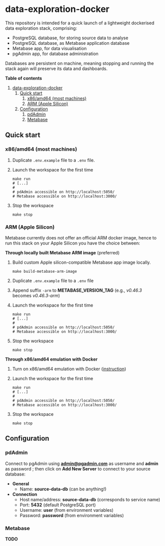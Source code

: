 # data-exploration-docker

This repository is intended for a quick launch of a lightweight dockerised data exploration stack, comprising:

- PostgreSQL database, for storing source data to analyse
- PostgreSQL database, as Metabase application database
- Metabase app, for data visualisation
- pgAdmin app, for database administration

Databases are persistent on machine, meaning stopping and running the stack again will preserve its data and dashboards.

**Table of contents**
1. [data-exploration-docker](#data-exploration-docker)
   1. [Quick start](#quick-start)
      1. [x86/amd64 (most machines)](#x86amd64-most-machines)
      2. [ARM (Apple Silicon)](#arm-apple-silicon)
   2. [Configuration](#configuration)
      1. [pdAdmin](#pdadmin)
      2. [Metabase](#metabase)


## Quick start

### x86/amd64 (most machines)

1. Duplicate `.env.example` file to a `.env` file.

2. Launch the workspace for the first time
   ```shell
   make run
   # [...]
   #
   # pdAdmin accessible on http://localhost:5050/
   # Metabase accessible on http://localhost:3000/
   ````

3. Stop the workspace
   ```shell
   make stop
   ```

### ARM (Apple Silicon)

Metabase currently does not offer an official ARM docker image, hence to run this stack on your Apple Silicon you have the choice between:

**Through locally built Metabase ARM image** (preferred)

1. Build custom Apple silicon-compatible Metabase app image locally.
   ```shell
   make build-metabase-arm-image
   ```

2. Duplicate `.env.example` file to a `.env` file

3. Append suffix `-arm` to **METABASE_VERSION_TAG** (e.g., *v0.46.3* becomes *v0.46.3-arm*)

4. Launch the workspace for the first time
   ```shell
   make run
   # [...]
   #
   # pdAdmin accessible on http://localhost:5050/
   # Metabase accessible on http://localhost:3000/
   ````

5. Stop the workspace
   ```shell
   make stop
   ```

**Through x86/amd64 emulation with Docker**

1. Turn on x86/amd64 emulation with Docker ([instruction](https://levelup.gitconnected.com/docker-on-apple-silicon-mac-how-to-run-x86-containers-with-rosetta-2-4a679913a0d5#:~:text=How%20to%20enable%20Rosetta%202,and%20install%20any%20available%20updates.))

2. Launch the workspace for the first time
   ```shell
   make run
   # [...]
   #
   # pdAdmin accessible on http://localhost:5050/
   # Metabase accessible on http://localhost:3000/
   ```

3. Stop the workspace
   ```shell
   make stop
   ```

## Configuration

### pdAdmin

Connect to pgAdmin using **admin@pgadmin.com** as username and **admin** as password ; then click on **Add New Server** to connect to your source database:
- **General**
   - Name: **source-data-db** (can be anything!)
- **Connection**
   - Host name/address: **source-data-db** (corresponds to service name)
   - Port: **5432** (default PostgreSQL port)
   - Username: **user** (from environment variables)
   - Password: **password** (from environment variables)

### Metabase

**TODO**